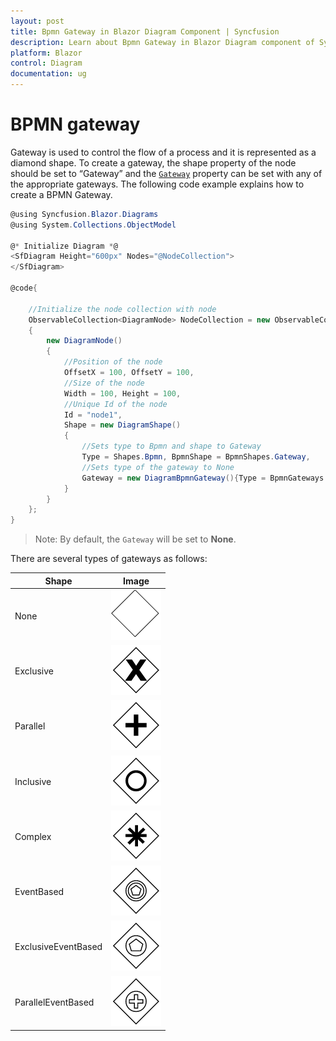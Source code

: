 ```yaml
---
layout: post
title: Bpmn Gateway in Blazor Diagram Component | Syncfusion 
description: Learn about Bpmn Gateway in Blazor Diagram component of Syncfusion, and more details.
platform: Blazor
control: Diagram
documentation: ug
---
```


# BPMN gateway

Gateway is used to control the flow of a process and it is represented as a diamond shape. To create a gateway, the shape property of the node should be set to “Gateway” and the [`Gateway`](https://help.syncfusion.com/cr/blazor/Syncfusion.Blazor.Diagrams.DiagramBpmnGateway.html) property can be set with any of the appropriate gateways. The following code example explains how to create a BPMN Gateway.

```csharp
@using Syncfusion.Blazor.Diagrams
@using System.Collections.ObjectModel

@* Initialize Diagram *@
<SfDiagram Height="600px" Nodes="@NodeCollection">
</SfDiagram>

@code{

    //Initialize the node collection with node
    ObservableCollection<DiagramNode> NodeCollection = new ObservableCollection<DiagramNode>()
    {
        new DiagramNode()
        {
            //Position of the node
            OffsetX = 100, OffsetY = 100,
            //Size of the node
            Width = 100, Height = 100,
            //Unique Id of the node
            Id = "node1",
            Shape = new DiagramShape()
            {
                //Sets type to Bpmn and shape to Gateway
                Type = Shapes.Bpmn, BpmnShape = BpmnShapes.Gateway,
                //Sets type of the gateway to None
                Gateway = new DiagramBpmnGateway(){Type = BpmnGateways.None}
            }
        }
    };
}
```

>Note: By default, the `Gateway` will be set to **None**.

There are several types of gateways as follows:

| Shape | Image |
| -------- | -------- |
| None | ![GateWay BPMN Shape](../images/bpmn-gataway-none.png) |
| Exclusive | ![Exclusive GateWay BPMN Shape](../images/Exclusive.png) |
| Parallel | ![Parallel GateWay BPMN Shape](../images/Parallel.png) |
| Inclusive | ![Inclusive GateWay BPMN Shape](../images/Inclusive.png) |
| Complex | ![Complex GateWay BPMN Shape](../images/Complex.png) |
| EventBased | ![EventBased GateWay BPMNShape](../images/EventBased.png) |
| ExclusiveEventBased | ![Exclusive EventBased GateWay BPMN Shape](../images/EEBased.png) |
| ParallelEventBased | ![Parallel EventBased GateWay BPMN Shape](../images/PEBased.png) |
